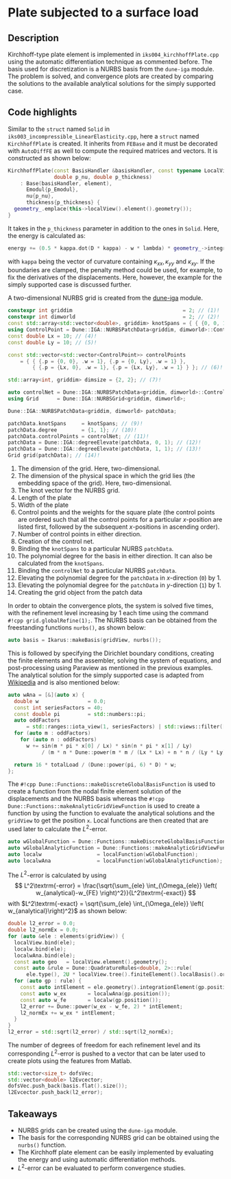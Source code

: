 # Plate subjected to a surface load

## Description

Kirchhoff-type plate element is implemented in `iks004_kirchhoffPlate.cpp` using the automatic differentiation
technique as commented before. The basis used for discretization is a NURBS basis from the `dune-iga` module.
The problem is solved, and convergence plots are created by comparing the solutions to the available analytical solutions for the
simply supported case.

## Code highlights

Similar to the `struct` named `Solid` in `iks003_incompressible_LinearElasticity.cpp`, here a `struct` named `KirchhoffPlate` is created.
It inherits from `FEBase` and it must be decorated with `AutoDiffFE` as well to compute the required matrices and vectors.
It is constructed as shown below:

```cpp
KirchhoffPlate(const BasisHandler &basisHandler, const typename LocalView::Element &element, double p_Emodul,
               double p_nu, double p_thickness)
    : Base(basisHandler, element),
      Emodul{p_Emodul},
      nu{p_nu},
      thickness{p_thickness} {
  geometry_.emplace(this->localView().element().geometry());
}
```

It takes in the `p_thickness` parameter in addition to the ones in `Solid`. Here, the energy is calculated as:

```cpp
energy += (0.5 * kappa.dot(D * kappa) - w * lambda) * geometry_->integrationElement(gp.position()) * gp.weight();
```

with `kappa` being the vector of curvature containing $\kappa_{xx}, \kappa_{yy}$ and $\kappa_{xy}$. If the boundaries
are clamped, the penalty method could be used, for example, to fix the derivatives of the displacements. Here, however, the example for
the simply supported case is discussed further.

A two-dimensional NURBS grid is created from the [dune-iga](https://github.com/rath3t/dune-iga) module.

```cpp
constexpr int griddim                                    = 2; // (1)!
constexpr int dimworld                                   = 2; // (2)!
const std::array<std::vector<double>, griddim> knotSpans = { { {0, 0, 1, 1}, {0, 0, 1, 1} } }; // (3)!
using ControlPoint = Dune::IGA::NURBSPatchData<griddim, dimworld>::ControlPointType;
const double Lx = 10; // (4)!
const double Ly = 10; // (5)!

const std::vector<std::vector<ControlPoint>> controlPoints
    = { { {.p = {0, 0}, .w = 1}, {.p = {0, Ly}, .w = 1} },
        { {.p = {Lx, 0}, .w = 1}, {.p = {Lx, Ly}, .w = 1} } }; // (6)!

std::array<int, griddim> dimsize = {2, 2}; // (7)!

auto controlNet = Dune::IGA::NURBSPatchData<griddim, dimworld>::ControlPointNetType(dimsize, controlPoints); // (8)!
using Grid      = Dune::IGA::NURBSGrid<griddim, dimworld>;

Dune::IGA::NURBSPatchData<griddim, dimworld> patchData;

patchData.knotSpans     = knotSpans; // (9)!
patchData.degree        = {1, 1}; // (10)!
patchData.controlPoints = controlNet; // (11)!
patchData = Dune::IGA::degreeElevate(patchData, 0, 1); // (12)!
patchData = Dune::IGA::degreeElevate(patchData, 1, 1); // (13)!
Grid grid(patchData); // (14)!
```

1. The dimension of the grid. Here, two-dimensional.
2. The dimension of the physical space in which the grid lies (the embedding space of the grid). Here, two-dimensional.
3. The knot vector for the NURBS grid.
4. Length of the plate
5. Width of the plate
6. Control points and the weights for the square plate (the control points are ordered such that all the control points for a particular
   $x$-position are listed first, followed by the subsequent $x$-positions in ascending order).
7. Number of control points in either direction.
8. Creation of the control net.
9. Binding the `knotSpans` to a particular NURBS `patchData`.
10. The polynomial degree for the basis in either direction. It can also be calculated from the `knotSpans`.
11. Binding the `controlNet` to a particular NURBS `patchData`.
12. Elevating the polynomial degree for the `patchData` in $x$-direction (`0`) by 1.
13. Elevating the polynomial degree for the `patchData` in $y$-direction (`1`) by 1.
14. Creating the grid object from the patch data

In order to obtain the convergence plots, the system is solved five times, with the refinement level
increasing by 1 each time using the command `#!cpp grid.globalRefine(1);`.
The NURBS basis can be obtained from the freestanding functions `nurbs()`, as shown below:

```cpp
auto basis = Ikarus::makeBasis(gridView, nurbs());
```

This is followed by specifying the Dirichlet boundary conditions, creating the finite elements and the assembler,
solving the system of equations, and post-processing using Paraview as mentioned in the previous examples.
The analytical solution for the simply supported case is adapted from
[Wikipedia](https://en.wikipedia.org/wiki/Bending_of_plates#Simply-supported_plate_with_uniformly-distributed_load) and is also mentioned below:

```cpp
auto wAna = [&](auto x) {
  double w                = 0.0;
  const int seriesFactors = 40;
  const double pi         = std::numbers::pi;
  auto oddFactors
      = std::ranges::iota_view(1, seriesFactors) | std::views::filter([](auto i) { return i % 2 != 0; });
  for (auto m : oddFactors)
    for (auto n : oddFactors)
      w += sin(m * pi * x[0] / Lx) * sin(n * pi * x[1] / Ly)
           / (m * n * Dune::power(m * m / (Lx * Lx) + n * n / (Ly * Ly), 2));

  return 16 * totalLoad / (Dune::power(pi, 6) * D) * w;
};
```

The `#!cpp Dune::Functions::makeDiscreteGlobalBasisFunction` is used to create a function from the nodal finite element
solution of the displacements and the NURBS basis whereas the `#!cpp Dune::Functions::makeAnalyticGridViewFunction` is
used to create a function by using the function to evaluate the analytical solutions and the `gridView` to get the position `x`.
Local functions are then created that are used later to calculate the $L^2$-error.

```cpp
auto wGlobalFunction = Dune::Functions::makeDiscreteGlobalBasisFunction<Dune::FieldVector<double, 1>>(basis.flat(), w);
auto wGlobalAnalyticFunction = Dune::Functions::makeAnalyticGridViewFunction(wAna, gridView);
auto localw                  = localFunction(wGlobalFunction);
auto localwAna               = localFunction(wGlobalAnalyticFunction);
```

The $L^2$-error is calculated by using
$$
L^2\textrm{-error} = \frac{\sqrt{\sum_{ele} \int_{\Omega_{ele}} \left( w_{analytical}-w_{FE} \right)^2}}{L^2\textrm{-exact}}
$$
with $L^2\textrm{-exact} = \sqrt{\sum_{ele} \int_{\Omega_{ele}} \left( w_{analytical}\right)^2}$
as shown below:

```cpp
double l2_error = 0.0;
double l2_normEx = 0.0;
for (auto &ele : elements(gridView)) {
  localView.bind(ele);
  localw.bind(ele);
  localwAna.bind(ele);
  const auto geo   = localView.element().geometry();
  const auto &rule = Dune::QuadratureRules<double, 2>::rule(
      ele.type(), 2U * localView.tree().finiteElement().localBasis().order());
  for (auto gp : rule) {
    const auto intElement = ele.geometry().integrationElement(gp.position()) * gp.weight();
    const auto w_ex       = localwAna(gp.position());
    const auto w_fe       = localw(gp.position());
    l2_error += Dune::power(w_ex - w_fe, 2) * intElement;
    l2_normEx += w_ex * intElement;
  }
}
l2_error = std::sqrt(l2_error) / std::sqrt(l2_normEx);
```

The number of degrees of freedom for each refinement level and its corresponding $L^2$-error is pushed to a vector that
can be later used to create plots using the features from Matlab.

```cpp
std::vector<size_t> dofsVec;
std::vector<double> l2Evcector;
dofsVec.push_back(basis.flat().size());
l2Evcector.push_back(l2_error);
```

## Takeaways

- NURBS grids can be created using the `dune-iga` module.
- The basis for the corresponding NURBS grid can be obtained using the `nurbs()` function.
- The Kirchhoff plate element can be easily implemented by evaluating the energy and using automatic differentiation methods.
- $L^2$-error can be evaluated to perform convergence studies.
